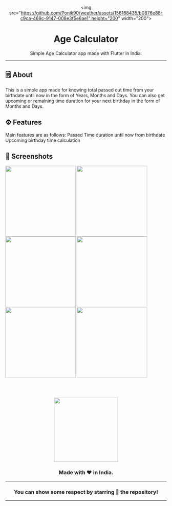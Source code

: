 <div align="center">

<img src="https://github.com/Ponik90/weather/assets/156168435/b0876e88-c9ca-469c-9147-008e3f5e6ae1",height="200" width="200">



# **Age Calculator**
Simple Age Calculator app made with Flutter in India.

---

</div>



## 🗒 About

This is a simple app made for knowing total passed out time from your birthdate until now in the form of Years, Months and Days. You can also get upcoming or remaining time duration for your next birthday in the form of Months and Days.

## ⚙️ Features
Main features are as follows:
Passed Time duration until now from birthdate
Upcoming birthday time calculation
## 📲 Screenshots


<img align="left" src="https://github.com/Ponik90/weather/assets/156168435/d945ef1a-02fd-49cd-98d0-9516c63cb3ca" width="220px">
<img align="left" src="https://github.com/Ponik90/weather/assets/156168435/9c5d23f4-fed6-4937-85d6-0787d5959fac" width="220px">
<img src="https://github.com/Ponik90/weather/assets/156168435/d152fa70-8f17-4ff5-92b6-d5b52de31bcc" width="220px">
<img align="left" src="https://github.com/Ponik90/weather/assets/156168435/5b182fed-ec4b-42a2-b791-7b5c31c37905" width="220px">
<img align="left" src="https://github.com/Ponik90/weather/assets/156168435/9bbfbaae-dce1-4d82-8667-7ab138c2bdfc" width="220px">
<img src="https://github.com/Ponik90/weather/assets/156168435/eb60d671-05c6-40de-9927-6635b425dba8" width="220px">


<br><br>



<div align="center">

<img src="./assets/icons/logo.png" width="200px" height="200px">

### Made with ❤️ in India.
---
### You can show some respect by starring 🌟 the repository!
---
</div>
